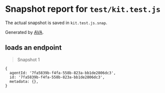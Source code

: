 # Snapshot report for `test/kit.test.js`

The actual snapshot is saved in `kit.test.js.snap`.

Generated by [AVA](https://ava.li).

## loads an endpoint

> Snapshot 1

    {
      agentId: '7fa5839b-f4fa-558b-823a-bb1de2806dc3',
      id: '7fa5839b-f4fa-558b-823a-bb1de2806dc3',
      metadata: {},
    }
